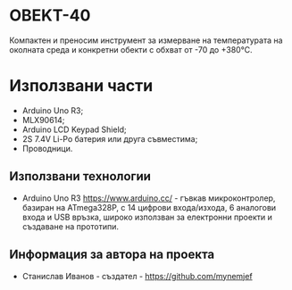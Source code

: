 # OBEKT-40

Компактен и преносим инструмент за измерване на температурата на околната среда и конкретни обекти с обхват от  -70 до +380°C.

# Използвани части

* Arduino Uno R3;
* MLX90614;
* Arduino LCD Keypad Shield;
* 2S 7.4V Li-Po батерия или друга съвместима;
* Проводници.

## Използвани технологии

* Arduino Uno R3 https://www.arduino.cc/ - гъвкав микроконтролер, базиран на ATmega328P, с 14 цифрови входа/изхода, 6 аналогови входа и USB връзка, широко използван за електронни проекти и създаване на прототипи.

## Информация за автора на проекта

* Станислав Иванов - създател - https://github.com/mynemjef
